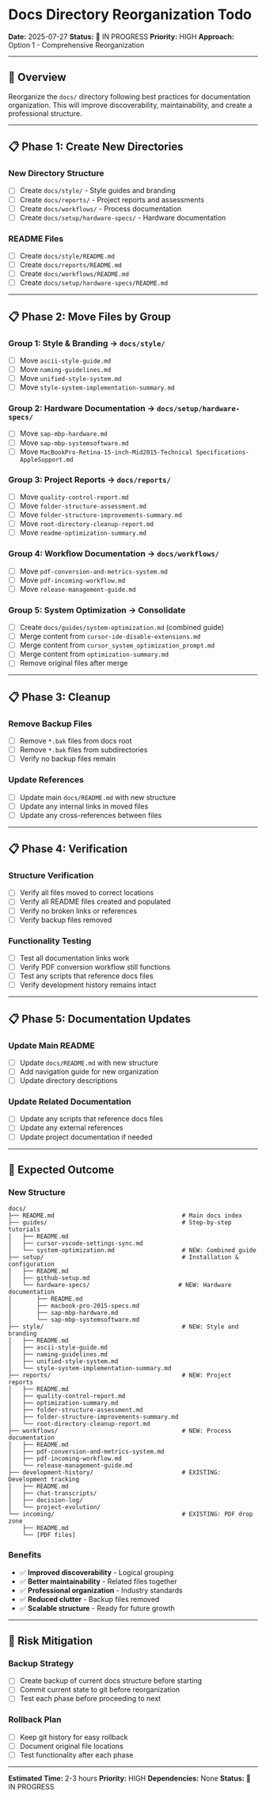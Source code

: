 # Docs Directory Reorganization Todo

**Date:** 2025-07-27
**Status:** 🔄 IN PROGRESS
**Priority:** HIGH
**Approach:** Option 1 - Comprehensive Reorganization

---

## 🎯 **Overview**

Reorganize the `docs/` directory following best practices for documentation organization. This will improve discoverability, maintainability, and create a professional structure.

---

## 📋 **Phase 1: Create New Directories**

### **New Directory Structure**
- [ ] Create `docs/style/` - Style guides and branding
- [ ] Create `docs/reports/` - Project reports and assessments
- [ ] Create `docs/workflows/` - Process documentation
- [ ] Create `docs/setup/hardware-specs/` - Hardware documentation

### **README Files**
- [ ] Create `docs/style/README.md`
- [ ] Create `docs/reports/README.md`
- [ ] Create `docs/workflows/README.md`
- [ ] Create `docs/setup/hardware-specs/README.md`

---

## 📋 **Phase 2: Move Files by Group**

### **Group 1: Style & Branding → `docs/style/`**
- [ ] Move `ascii-style-guide.md`
- [ ] Move `naming-guidelines.md`
- [ ] Move `unified-style-system.md`
- [ ] Move `style-system-implementation-summary.md`

### **Group 2: Hardware Documentation → `docs/setup/hardware-specs/`**
- [ ] Move `sap-mbp-hardware.md`
- [ ] Move `sap-mbp-systemsoftware.md`
- [ ] Move `MacBookPro-Retina-15-inch-Mid2015-Technical Specifications-AppleSupport.md`

### **Group 3: Project Reports → `docs/reports/`**
- [ ] Move `quality-control-report.md`
- [ ] Move `folder-structure-assessment.md`
- [ ] Move `folder-structure-improvements-summary.md`
- [ ] Move `root-directory-cleanup-report.md`
- [ ] Move `readme-optimization-summary.md`

### **Group 4: Workflow Documentation → `docs/workflows/`**
- [ ] Move `pdf-conversion-and-metrics-system.md`
- [ ] Move `pdf-incoming-workflow.md`
- [ ] Move `release-management-guide.md`

### **Group 5: System Optimization → Consolidate**
- [ ] Create `docs/guides/system-optimization.md` (combined guide)
- [ ] Merge content from `cursor-ide-disable-extensions.md`
- [ ] Merge content from `cursor_system_optimization_prompt.md`
- [ ] Merge content from `optimization-summary.md`
- [ ] Remove original files after merge

---

## 📋 **Phase 3: Cleanup**

### **Remove Backup Files**
- [ ] Remove `*.bak` files from docs root
- [ ] Remove `*.bak` files from subdirectories
- [ ] Verify no backup files remain

### **Update References**
- [ ] Update main `docs/README.md` with new structure
- [ ] Update any internal links in moved files
- [ ] Update any cross-references between files

---

## 📋 **Phase 4: Verification**

### **Structure Verification**
- [ ] Verify all files moved to correct locations
- [ ] Verify all README files created and populated
- [ ] Verify no broken links or references
- [ ] Verify backup files removed

### **Functionality Testing**
- [ ] Test all documentation links work
- [ ] Verify PDF conversion workflow still functions
- [ ] Test any scripts that reference docs files
- [ ] Verify development history remains intact

---

## 📋 **Phase 5: Documentation Updates**

### **Update Main README**
- [ ] Update `docs/README.md` with new structure
- [ ] Add navigation guide for new organization
- [ ] Update directory descriptions

### **Update Related Documentation**
- [ ] Update any scripts that reference docs files
- [ ] Update any external references
- [ ] Update project documentation if needed

---

## 🎯 **Expected Outcome**

### **New Structure**
```
docs/
├── README.md                                    # Main docs index
├── guides/                                      # Step-by-step tutorials
│   ├── README.md
│   ├── cursor-vscode-settings-sync.md
│   └── system-optimization.md                   # NEW: Combined guide
├── setup/                                       # Installation & configuration
│   ├── README.md
│   ├── github-setup.md
│   └── hardware-specs/                         # NEW: Hardware documentation
│       ├── README.md
│       ├── macbook-pro-2015-specs.md
│       ├── sap-mbp-hardware.md
│       └── sap-mbp-systemsoftware.md
├── style/                                       # NEW: Style and branding
│   ├── README.md
│   ├── ascii-style-guide.md
│   ├── naming-guidelines.md
│   ├── unified-style-system.md
│   └── style-system-implementation-summary.md
├── reports/                                     # NEW: Project reports
│   ├── README.md
│   ├── quality-control-report.md
│   ├── optimization-summary.md
│   ├── folder-structure-assessment.md
│   ├── folder-structure-improvements-summary.md
│   └── root-directory-cleanup-report.md
├── workflows/                                   # NEW: Process documentation
│   ├── README.md
│   ├── pdf-conversion-and-metrics-system.md
│   ├── pdf-incoming-workflow.md
│   └── release-management-guide.md
├── development-history/                         # EXISTING: Development tracking
│   ├── README.md
│   ├── chat-transcripts/
│   ├── decision-log/
│   └── project-evolution/
└── incoming/                                    # EXISTING: PDF drop zone
    ├── README.md
    └── [PDF files]
```

### **Benefits**
- ✅ **Improved discoverability** - Logical grouping
- ✅ **Better maintainability** - Related files together
- ✅ **Professional organization** - Industry standards
- ✅ **Reduced clutter** - Backup files removed
- ✅ **Scalable structure** - Ready for future growth

---

## 🚨 **Risk Mitigation**

### **Backup Strategy**
- [ ] Create backup of current docs structure before starting
- [ ] Commit current state to git before reorganization
- [ ] Test each phase before proceeding to next

### **Rollback Plan**
- [ ] Keep git history for easy rollback
- [ ] Document original file locations
- [ ] Test functionality after each phase

---

**Estimated Time:** 2-3 hours
**Priority:** HIGH
**Dependencies:** None
**Status:** 🔄 IN PROGRESS
